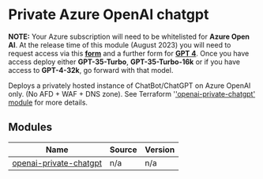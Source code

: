 # Private Azure OpenAI chatgpt

**NOTE:** Your Azure subscription will need to be whitelisted for **Azure Open AI**. At the release time of this module (August 2023) you will need to request access via this **[form](https://aka.ms/oai/access)** and a further form for **[GPT 4](https://customervoice.microsoft.com/Pages/ResponsePage.aspx?id=v4j5cvGGr0GRqy180BHbR7en2Ais5pxKtso_Pz4b1_xURjE4QlhVUERGQ1NXOTlNT0w1NldTWjJCMSQlQCN0PWcu)**. Once you have access deploy either **GPT-35-Turbo**, **GPT-35-Turbo-16k** or if you have access to **GPT-4-32k**, go forward with that model.  

Deploys a privately hosted instance of ChatBot/ChatGPT on Azure OpenAI only. (No AFD + WAF + DNS zone). See Terraform '['openai-private-chatgpt' module](https://registry.terraform.io/modules/Pwd9000-ML/openai-private-chatgpt/azurerm/latest) for more details.

## Modules

| Name | Source | Version |
|------|--------|---------|
| <a name="openai-private-chatgpt"></a>[openai-private-chatgpt](https://registry.terraform.io/modules/Pwd9000-ML/openai-private-chatgpt/azurerm/latest)  | n/a | n/a |
